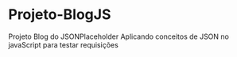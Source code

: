 # Projeto-BlogJS
Projeto Blog do JSONPlaceholder
Aplicando conceitos de JSON no javaScript para testar requisições 
